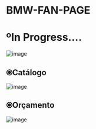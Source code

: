 # BMW-FAN-PAGE
<h1>ºIn Progress....</h1>

![image](https://user-images.githubusercontent.com/101043200/215928604-3170580c-e5ab-4394-a121-1318238087fd.png)

<h2>⦿Catálogo</h2>

![image](https://user-images.githubusercontent.com/101043200/215928658-1506c148-e8b4-42c8-94a2-a23e6b956c06.png)

<h2>⦿Orçamento</h2>

![image](https://user-images.githubusercontent.com/101043200/215929979-f59196e3-7284-4de9-bca8-9ff56f8ed235.png)


